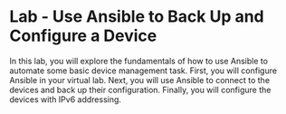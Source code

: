 # Lab - Use Ansible to Back Up and Configure a Device
In this lab, you will explore the fundamentals of how to use Ansible to automate some basic device management task. First, you will configure Ansible in your virtual lab. Next, you will use Ansible to connect to the devices and back up their configuration. Finally, you will configure the devices with IPv6 addressing.
